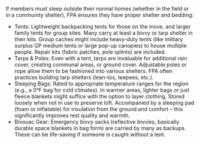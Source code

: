 If members must sleep outside their normal homes (whether in the field or in a community shelter), FPA ensures they have proper shelter and bedding:  
- Tents: Lightweight backpacking tents for those on the move, and larger family tents for group sites. Many carry at least a bivvy or tarp shelter in their kits. Group caches might include heavy-duty tents (like military surplus GP medium tents or large pop-up canopies) to house multiple people. Repair kits (fabric patches, pole splints) are included.  
- Tarps & Poles: Even with a tent, tarps are invaluable for additional rain cover, creating communal areas, or ground cover. Adjustable poles or rope allow them to be fashioned into various shelters. FPA often practices building tarp shelters (lean-tos, teepees, etc.).  
- Sleeping Bags: Rated to appropriate temperature ranges for the region (e.g., a 0°F bag for cold climates). In warmer areas, lighter bags or just fleece blankets might suffice with the option to layer clothing. Stored loosely when not in use to preserve loft. Accompanied by a sleeping pad (foam or inflatable) for insulation from the ground and comfort – this significantly improves rest quality and warmth.  
- Bivouac Gear: Emergency bivvy sacks (reflective bivvies, basically durable space blankets in bag form) are carried by many as backups. These can be life-saving if someone is caught without a tent.
